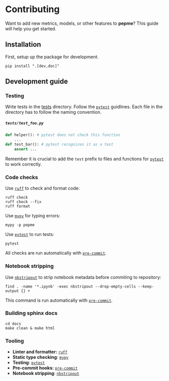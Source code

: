 # Contributing

Want to add new metrics, models, or other features to **pepme**? This guide will help you get started.

## Installation

First, setup up the package for development.

```shell
pip install ".[dev,doc]"
```

## Development guide

### Testing

Write tests in the [tests](https://github.com/szczurek-lab/pepme/tree/main/tests) directory. Follow the [`pytest`](#tooling) guidlines. Each file in the directory has to follow the naming convention.

<h5 a><strong><code>tests/test_foo.py</code></strong></h5>

```python
def helper(): # pytest does not check this function
    ...
def test_bar(): # pytest recognizes it as a test
    assert ...
```

Remember it is crucial to add the `test` prefix to files and functions for [`pytest`](#tooling) to work correctly.

### Code checks

Use [`ruff`](#tooling) to check and format code:

```shell
ruff check
ruff check --fix
ruff format
```

Use [`mypy`](#tooling) for typing errors:

```shell
mypy -p pepme
```

Use [`pytest`](#tooling) to run tests:

```shell
pytest
```

All checks are run automatically with [`pre-commit`](#tooling).

### Notebook stripping

Use [`nbstripout`](#tooling) to strip notebook metadata before commiting to repository:

```shell
find . -name '*.ipynb' -exec nbstripout --drop-empty-cells --keep-output {} +
```

This command is run automatically with [`pre-commit`](#tooling).

### Building sphinx docs
```shell
cd docs
make clean & make html
```

### Tooling

- **Linter and formatter:** [`ruff`](https://docs.astral.sh/ruff/)
- **Static type checking**: [`mypy`](https://mypy.readthedocs.io/en/stable/#)
- **Testing**: [`pytest`](https://docs.pytest.org/en/stable/)
- **Pre-commit hooks:** [`pre-commit`](https://pre-commit.com/)
- **Notebook stripping**: [`nbstripout`](https://pypi.org/project/nbstripout/)
